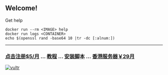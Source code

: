 ## Welcome!

Get help

    docker run --rm <IMAGE> help
    docker run logs <CONTAINER>
    echo $(openssl rand -base64 10 |tr -dc [:alnum:])

****

### [点击注册$5/月](https://vultr.grsm.io/vip) ... [教程](https://github.com/haoel/haoel.github.io) ... [安装脚本](https://github.com/hijkpw/scripts) ... [香港服务器￥29月](https://www.yisu.com?partner=LTcv6)
[![vultr](https://jiobxn.files.wordpress.com/2021/06/vultr.png)](https://vultr.grsm.io/vip)
